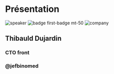 <!-- .slide: class="speaker-slide" -->


# Présentation

![speaker](./assets/images/jf.jpg)
![badge first-badge mt-50](./assets/images/cloud-archi_badge.png)
![company](./assets/images/logo-SFEIR-blanc.png)

## Thibauld Dujardin

### CTO front
<!-- .element: class="icon-rule icon-first" -->

### @jefbinomed
<!-- .element: class="icon-twitter icon-second" -->


